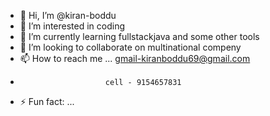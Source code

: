 - 👋 Hi, I’m @kiran-boddu
- 👀 I’m interested in coding
- 🌱 I’m currently learning fullstackjava and some other tools
- 💞️ I’m looking to collaborate on multinational compeny
- 📫 How to reach me ... gmail-kiranboddu69@gmail.com
-                        cell - 9154657831
  
- ⚡ Fun fact: ...

<!---
kiran-boddu/kiran-boddu is a ✨ special ✨ repository because its `README.md` (this file) appears on your GitHub profile.
You can click the Preview link to take a look at your changes.
--->

